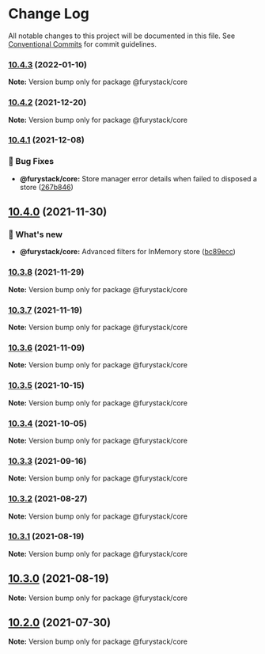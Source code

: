 # Change Log

All notable changes to this project will be documented in this file.
See [Conventional Commits](https://conventionalcommits.org) for commit guidelines.

### [10.4.3](https://github.com/furystack/furystack/compare/@furystack/core@10.4.2...@furystack/core@10.4.3) (2022-01-10)

**Note:** Version bump only for package @furystack/core






### [10.4.2](https://github.com/furystack/furystack/compare/@furystack/core@10.4.1...@furystack/core@10.4.2) (2021-12-20)

**Note:** Version bump only for package @furystack/core






### [10.4.1](https://github.com/furystack/furystack/compare/@furystack/core@10.4.0...@furystack/core@10.4.1) (2021-12-08)


### 🐛 Bug Fixes

* **@furystack/core:** Store manager error details when failed to disposed a store ([267b846](https://github.com/furystack/furystack/commit/267b8464f18b3470c0400c229b526165e17bcef8))




## [10.4.0](https://github.com/furystack/furystack/compare/@furystack/core@10.3.8...@furystack/core@10.4.0) (2021-11-30)


### 🚀 What's new

* **@furystack/core:** Advanced filters for InMemory store ([bc89ecc](https://github.com/furystack/furystack/commit/bc89ecc49781d9f6ec1b772662e00d3467b15227))




### [10.3.8](https://github.com/furystack/furystack/compare/@furystack/core@10.3.7...@furystack/core@10.3.8) (2021-11-29)

**Note:** Version bump only for package @furystack/core






### [10.3.7](https://github.com/furystack/furystack/compare/@furystack/core@10.3.6...@furystack/core@10.3.7) (2021-11-19)

**Note:** Version bump only for package @furystack/core






### [10.3.6](https://github.com/furystack/furystack/compare/@furystack/core@10.3.5...@furystack/core@10.3.6) (2021-11-09)

**Note:** Version bump only for package @furystack/core






### [10.3.5](https://github.com/furystack/furystack/compare/@furystack/core@10.3.4...@furystack/core@10.3.5) (2021-10-15)

**Note:** Version bump only for package @furystack/core






### [10.3.4](https://github.com/furystack/furystack/compare/@furystack/core@10.3.3...@furystack/core@10.3.4) (2021-10-05)

**Note:** Version bump only for package @furystack/core






### [10.3.3](https://github.com/furystack/furystack/compare/@furystack/core@10.3.2...@furystack/core@10.3.3) (2021-09-16)

**Note:** Version bump only for package @furystack/core






### [10.3.2](https://github.com/furystack/furystack/compare/@furystack/core@10.3.1...@furystack/core@10.3.2) (2021-08-27)

**Note:** Version bump only for package @furystack/core






### [10.3.1](https://github.com/furystack/furystack/compare/@furystack/core@10.3.0...@furystack/core@10.3.1) (2021-08-19)

**Note:** Version bump only for package @furystack/core






## [10.3.0](https://github.com/furystack/furystack/compare/@furystack/core@9.1.16...@furystack/core@10.3.0) (2021-08-19)

**Note:** Version bump only for package @furystack/core






## [10.2.0](https://github.com/furystack/furystack/compare/@furystack/core@9.1.16...@furystack/core@10.2.0) (2021-07-30)

**Note:** Version bump only for package @furystack/core
